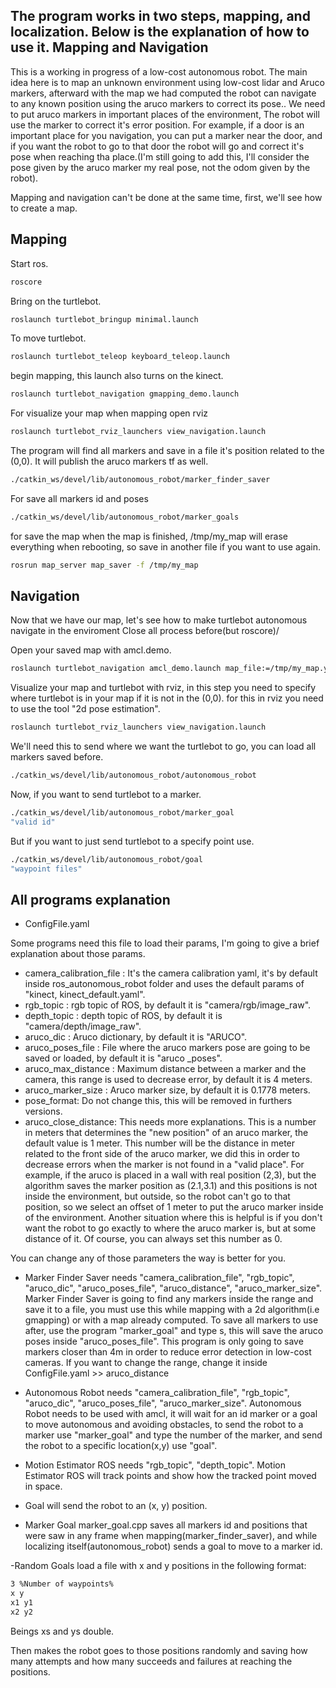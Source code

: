 The program works in two steps, mapping, and localization. Below is the explanation of how to use it.
Mapping and Navigation
------------
This is a working in progress of a low-cost autonomous robot. The main idea here is to map an unknown environment using low-cost lidar and Aruco markers, afterward with the map we had computed the robot can navigate to any known position using the aruco markers to correct its pose.. We need to put aruco markers in important places of the environment, The robot will use the marker to correct it's error position. For example, if a door is an important place for you navigation, you can put a marker near the door, and if you want the robot to go to that door the robot will go and correct it's pose when reaching tha place.(I'm still going to add this, I'll consider the pose given by the aruco marker my real pose, not the odom given by the robot).

Mapping and navigation can't be done at the same time, first, we'll see how to create a map.

Mapping 
------------
Start ros.

```bash
roscore 
```

Bring on the turtlebot.

```bash
roslaunch turtlebot_bringup minimal.launch
```
To move turtlebot.

```bash
roslaunch turtlebot_teleop keyboard_teleop.launch
```

begin mapping, this launch also turns on the kinect.

```bash
roslaunch turtlebot_navigation gmapping_demo.launch
```

For visualize your map when mapping open rviz

```bash
roslaunch turtlebot_rviz_launchers view_navigation.launch
```

The program will find all markers and save in a file it's position related to the (0,0).
It will publish the aruco markers tf as well.

```bash
./catkin_ws/devel/lib/autonomous_robot/marker_finder_saver
```
For save all markers id and poses 

```bash
./catkin_ws/devel/lib/autonomous_robot/marker_goals
```

for save the map when the map is finished, /tmp/my_map will erase everything when rebooting,
so save in another file if you want to use again.

```bash
rosrun map_server map_saver -f /tmp/my_map
```

Navigation 
------------
Now that we have our map, let's see how to make turtlebot autonomous navigate in the enviroment
Close all process before(but roscore)/

Open your saved map with amcl.demo.

```bash
roslaunch turtlebot_navigation amcl_demo.launch map_file:=/tmp/my_map.yaml
```

Visualize your map and turtlebot with rviz, in this step you need to specify where turtlebot is in your map if it is not in the (0,0).
for this in rviz you need to use the tool "2d pose estimation".

```bash
roslaunch turtlebot_rviz_launchers view_navigation.launch
```

We'll need this to send where we want the turtlebot to go, you can load all markers saved before.

```bash
./catkin_ws/devel/lib/autonomous_robot/autonomous_robot
```

Now, if you want to send turtlebot to a marker.

```bash
./catkin_ws/devel/lib/autonomous_robot/marker_goal
"valid id"
```

But if you want to just send turtlebot to a specify point use.

```bash
./catkin_ws/devel/lib/autonomous_robot/goal
"waypoint files"
```

All programs explanation 
------------

- ConfigFile.yaml 

Some programs need this file to load their params, I'm going to give a brief explanation about those params.
  - camera_calibration_file : It's the camera calibration yaml, it's by default inside ros_autonomous_robot folder and uses the default params of "kinect, kinect_default.yaml".
  - rgb_topic : rgb topic of ROS, by default it is "camera/rgb/image_raw".
  - depth_topic : depth topic of ROS, by default it is "camera/depth/image_raw".
  - aruco_dic : Aruco dictionary, by default it is "ARUCO".
  - aruco_poses_file : File where the aruco markers pose are going to be saved or loaded, by default it is "aruco _poses".
  - aruco_max_distance : Maximum distance between a marker and the camera, this range is used to decrease error, by default it is 4 meters.
  - aruco_marker_size : Aruco marker size, by default it is 0.1778 meters.
  - pose_format: Do not change this, this will be removed in furthers versions.
  - aruco_close_distance: This needs more explanations. This is a number in meters that determines the "new position" of an aruco marker, the default value is 1 meter.
  This number will be the distance in meter related to the front side of the aruco marker, we did this in order to decrease errors when the marker is not found in a "valid place".
  For example, if the aruco is placed in a wall with real position (2,3), but the algorithm saves the marker position as (2.1,3.1) and this positions is not inside the environment, but outside, so the robot can't go to that position, so we select an offset of 1 meter to put the aruco marker inside of the environment.
  Another situation where this is helpful is if you don't want the robot to go exactly to where the aruco marker is, but at some distance of it.
  Of course, you can always set this number as 0.

You can change any of those parameters the way is better for you.

- Marker Finder Saver needs "camera_calibration_file", "rgb_topic", "aruco_dic", "aruco_poses_file", "aruco_distance", "aruco_marker_size". Marker Finder Saver is going to find any markers inside the range and save it to a file, you must use this while mapping with a 2d algorithm(i.e gmapping) or with a map already computed.
To save all markers to use after, use the program "marker_goal" and type s, this will save the aruco poses inside "aruco_poses_file".
This program is only going to save markers closer than 4m in order to reduce error detection in low-cost cameras. If you want to change the range, change it inside ConfigFile.yaml >> aruco_distance


- Autonomous Robot needs "camera_calibration_file", "rgb_topic", "aruco_dic", "aruco_poses_file", "aruco_marker_size". Autonomous Robot needs to be used with amcl, it will wait for an id marker or a goal to move autonomous and avoiding obstacles, to send the robot to a marker use "marker_goal" and type the number of the marker, and send the robot to a specific location(x,y) use "goal".


- Motion Estimator ROS needs "rgb_topic", "depth_topic". Motion Estimator ROS will track points and show how the tracked point moved in space.

- Goal will send the robot to an (x, y) position. 

- Marker Goal marker_goal.cpp saves all markers id and positions that were saw in any frame when mapping(marker_finder_saver), and while localizing itself(autonomous_robot) sends a goal to move to a marker id.

-Random Goals load a file with x and y positions in the following format:
```bash
3 %Number of waypoints%
x y
x1 y1
x2 y2
```
Beings xs and ys double.

Then makes the robot goes to those positions randomly and saving how many attempts and 
how many succeeds and failures at reaching the positions.

 

